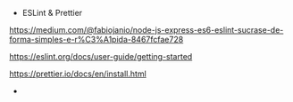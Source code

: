 - ESLint & Prettier

https://medium.com/@fabiojanio/node-js-express-es6-eslint-sucrase-de-forma-simples-e-r%C3%A1pida-8467fcfae728

https://eslint.org/docs/user-guide/getting-started

https://prettier.io/docs/en/install.html

-
